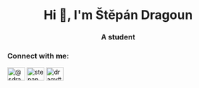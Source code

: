 <h1 align="center">Hi 👋, I'm Štěpán Dragoun</h1>
<h3 align="center">A student</h3>

<h3 align="left">Connect with me:</h3>
<p align="left">
<a href="https://twitter.com/@sdragy7" target="blank"><img align="center" src="https://raw.githubusercontent.com/rahuldkjain/github-profile-readme-generator/master/src/images/icons/Social/twitter.svg" alt="@sdragy7" height="30" width="40" /></a>
<a href="https://instagram.com/stepan_dragoun" target="blank"><img align="center" src="https://raw.githubusercontent.com/rahuldkjain/github-profile-readme-generator/master/src/images/icons/Social/instagram.svg" alt="stepan_dragoun" height="30" width="40" /></a>
<a href="https://discord.gg/dragy#7766" target="blank"><img align="center" src="https://raw.githubusercontent.com/rahuldkjain/github-profile-readme-generator/master/src/images/icons/Social/discord.svg" alt="dragy#7766" height="30" width="40" /></a>
</p>

